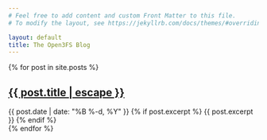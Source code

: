 ```yaml
---
# Feel free to add content and custom Front Matter to this file.
# To modify the layout, see https://jekyllrb.com/docs/themes/#overriding-theme-defaults

layout: default
title: The Open3FS Blog
---
```


{% for post in site.posts %}
  <article class="post">
    <h2>
      <a href="{{ post.url | relative_url }}">
        {{ post.title | escape }}
      </a>
    </h2>
    <time datetime="{{ post.date | date_to_xmlschema }}">
      {{ post.date | date: "%B %-d, %Y" }}
    </time>
    {% if post.excerpt %}
      {{ post.excerpt }}
    {% endif %}
  </article>
{% endfor %}
